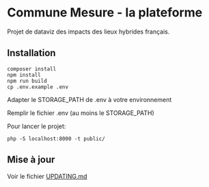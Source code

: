 # Commune Mesure - la plateforme

Projet de dataviz des impacts des lieux hybrides français.

## Installation

```
composer install
npm install
npm run build
cp .env.example .env
```

Adapter le STORAGE_PATH de .env à votre environnement

Remplir le fichier .env (au moins le STORAGE_PATH)

Pour lancer le projet: 

    php -S localhost:8000 -t public/ 

## Mise à jour

Voir le fichier [UPDATING.md](UPDATING.md)
